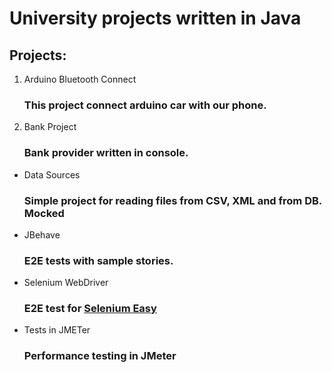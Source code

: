 # University projects written in Java

## Projects:

1. Arduino Bluetooth Connect
	### This project connect arduino car with our phone.
2. Bank Project
	### Bank provider written in console.
- Data Sources
	### Simple project for reading files from CSV, XML and from DB. **Mocked**
- JBehave
	### E2E tests with sample stories.
- Selenium WebDriver
	### E2E test for [Selenium Easy](http://www.seleniumeasy.com/test/)
- Tests in JMETer
	### Performance testing in JMeter
	
